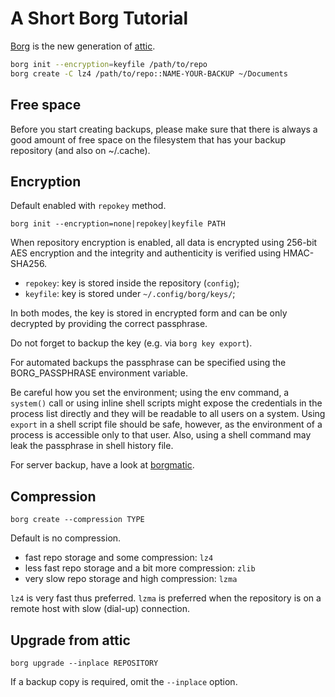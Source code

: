 # A Short Borg Tutorial

[Borg] is the new generation of [attic].

[Borg]: https://www.borgbackup.org/
[attic]: https://attic-backup.org/

```sh
borg init --encryption=keyfile /path/to/repo
borg create -C lz4 /path/to/repo::NAME-YOUR-BACKUP ~/Documents
```

## Free space

Before you start creating backups,
please make sure that there is always a good amount of free space
on the filesystem that has your backup repository (and also on ~/.cache).

## Encryption

Default enabled with `repokey` method.

    borg init --encryption=none|repokey|keyfile PATH

When repository encryption is enabled,
all data is encrypted using 256-bit AES encryption
and the integrity and authenticity is verified using HMAC-SHA256.

- `repokey`: key is stored inside the repository (`config`);
- `keyfile`: key is stored under `~/.config/borg/keys/`;

In both modes, the key is stored in encrypted form
and can be only decrypted by providing the correct passphrase.

Do not forget to backup the key (e.g. via `borg key export`).

For automated backups the passphrase can be specified
using the BORG_PASSPHRASE environment variable.

Be careful how you set the environment;
using the env command, a `system()` call or using inline shell scripts
might expose the credentials in the process list directly
and they will be readable to all users on a system.
Using `export` in a shell script file should be safe, however,
as the environment of a process is accessible only to that user.
Also, using a shell command may leak the passphrase in shell history file.

For server backup, have a look at [borgmatic].

[borgmatic]: https://torsion.org/borgmatic/

## Compression

    borg create --compression TYPE

Default is no compression.

- fast repo storage and some compression: `lz4`
- less fast repo storage and a bit more compression: `zlib`
- very slow repo storage and high compression: `lzma`

`lz4` is very fast thus preferred.
`lzma` is preferred when the repository is on a remote host with slow (dial-up) connection.

## Upgrade from attic

    borg upgrade --inplace REPOSITORY

If a backup copy is required, omit the `--inplace` option.